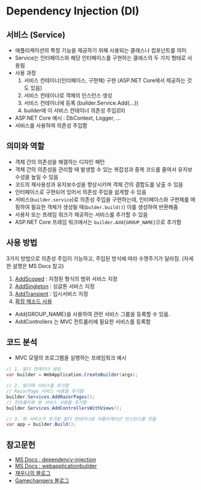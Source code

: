 # Dependency Injection (DI)

## 서비스 (Service)
* 애플리케이션의 특정 기능을 제공하기 위해 사용되는 클래스나 컴포넌트를 의미
* Service는 인터페이스와 해당 인터페이스를 구현하는 클래스의 두 가지 형태로 사용됨
* 사용 과정
    1. 서비스 컨테이너(인터페이스, 구현체) 구현 (ASP.NET Core에서 제공하는 것도 있음)
    2. 서비스 컨테이너로 객체의 인스턴스 생성
    3. 서비스 컨테이너에 등록 (builder.Service.Add{...})
    4. builder에 이 서비스 컨테이너 의존성 주입(DI)
* ASP.NET Core 예시 : DbContext, Logger, ...
* 서비스를 사용하여 의존성 주입함

## 의미와 역할
* 객체 간의 의존성을 해결하는 디자인 패턴
* 객체 간의 의존성을 관리할 때 발생할 수 있는 복잡성과 중복 코드를 줄여서 유지보수성을 높일 수 있음
* 코드의 재사용성과 유지보수성을 향상시키며 객체 간의 결합도를 낮출 수 있음
* 인터페이스로 구현되어 있어서 의존성 주입을 쉽게할 수 있음
* 서비스(`builder.service`)로 의존성 주입을 구현하는데, 인터페이스와 구현체를 매핑하여 필요한 객체가 생성될 때(`bulder.build()`) 이를 생성하여 반환해줌
* 사용자 또는 프레임 워크가 제공하는 서비스를 추가할 수 있음
* ASP.NET Core 프레임 워크에서는 `builder.Add{GROUP_NAME}`으로 추가함

## 사용 방법
3가지 방법으로 의존성 주입이 가능하고, 주입된 방식에 따라 수명주기가 달라짐. (자세한 설명은 MS Docs 참고)
1. [AddScoped](https://learn.microsoft.com/ko-kr/dotnet/api/microsoft.extensions.dependencyinjection.servicecollectionserviceextensions.addscoped?view=dotnet-plat-ext-5.0) : 지정된 형식의 범위 서비스 지정
2. [AddSingleton](https://learn.microsoft.com/ko-kr/dotnet/api/microsoft.extensions.dependencyinjection.servicecollectionserviceextensions.addsingleton?view=dotnet-plat-ext-5.0) : 싱글톤 서비스 지정
3. [AddTransient](https://learn.microsoft.com/ko-kr/dotnet/api/microsoft.extensions.dependencyinjection.servicecollectionserviceextensions.addtransient?source=recommendations&view=dotnet-plat-ext-7.0) : 임시서비스 지정
4. [확장 메소드 사용](https://learn.microsoft.com/ko-kr/dotnet/api/microsoft.extensions.dependencyinjection.servicecollection?view=dotnet-plat-ext-7.0)
* Add{GROUP_NAME}을 사용하여 관련 서비스 그룹을 등록할 수 있음.
* AddControllers 는 MVC 컨트롤러에 필요한 서비스를 등록함

## 코드 분석
* MVC 모델의 프로그램을 실행하는 프레임워크 예시
``` C#
// 1. 빌더 컨테이너 생성
var builder = WebApplication.CreateBuilder(args);

// 2. 빌더에 서비스를 추가함
// RazorPage 서비스 사용을 추가함
builder.Services.AddRazorPages();
// 컨트롤러와 뷰 서비스 사용을 추가함
builder.Services.AddControllersWithViews();

// 3. 위 서비스가 추가된 빌더 컨테이너로 어플리케이션 인스턴스를 만듦
var app = builder.Build();
```

## 참고문헌
* [MS Docs : dependency-injection](https://learn.microsoft.com/ko-kr/aspnet/core/fundamentals/dependency-injection?view=aspnetcore-7.0)
* [MS Docs : webapplicationbuilder](https://learn.microsoft.com/ko-kr/dotnet/api/microsoft.aspnetcore.builder.webapplicationbuilder?view=aspnetcore-7.0)
* [재우니의 블로그](https://aspdotnet.tistory.com/2761)
* [Gamechangers 블로그](https://gamechangers.tistory.com/142)